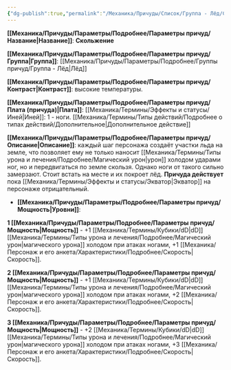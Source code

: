 ```yaml
---
{"dg-publish":true,"permalink":"/Механика/Причуды/Список/Группа - Лёд/Скольжение/","noteIcon":"","created":"2025-09-11T18:52:05.254+03:00","updated":"2025-09-11T14:07:31.693+03:00"}
---
```




**[[Механика/Причуды/Параметры/Подробнее/Параметры причуд/Название\|Название]]**: **Скольжение**

**[[Механика/Причуды/Параметры/Подробнее/Параметры причуд/Группа\|Группа]]**: [[Механика/Причуды/Параметры/Подробнее/Группы причуд/Группа - Лёд\|Лёд]] 

**[[Механика/Причуды/Параметры/Подробнее/Параметры причуд/Контраст\|Контраст]]**: высокие температуры.

**[[Механика/Причуды/Параметры/Подробнее/Параметры причуд/Плата (причуда)\|Плата]]**: [[Механика/Термины/Эффекты и статусы/Иней\|Иней]]: 1 - ноги.  [[Механика/Термины/Типы действий/Подробнее о типах действий/Дополнительное\|Дополнительное действие]]

**[[Механика/Причуды/Параметры/Подробнее/Параметры причуд/Описание\|Описание]]**: каждый шаг персонажа создаёт участки льда на земле, что позволяет ему не только наносит [[Механика/Термины/Типы урона и лечения/Подробнее/Магический урон\|урон]] холодом ударами ног, но и передвигаться по земле скользя. Однако ноги от такого сильно замерзают. Стоит встать на месте и их покроет лёд. **Причуда действует** пока [[Механика/Термины/Эффекты и статусы/Экватор\|Экватор]] на персонаже отрицательный.

- **[[Механика/Причуды/Параметры/Подробнее/Параметры причуд/Мощность\|Уровни]]**:

**1 [[Механика/Причуды/Параметры/Подробнее/Параметры причуд/Мощность\|Мощность]]** - +1 [[Механика/Термины/Кубики/dD\|dD]] [[Механика/Термины/Типы урона и лечения/Подробнее/Магический урон\|магического урона]] холодом при атаках ногами, +1 [[Механика/Персонаж и его анкета/Характеристики/Подробнее/Скорость\|Скорость]].

**2 [[Механика/Причуды/Параметры/Подробнее/Параметры причуд/Мощность\|Мощность]]** - +1 [[Механика/Термины/Кубики/dD\|dD]] [[Механика/Термины/Типы урона и лечения/Подробнее/Магический урон\|магического урона]] холодом при атаках ногами, +2 [[Механика/Персонаж и его анкета/Характеристики/Подробнее/Скорость\|Скорость]].

**3 [[Механика/Причуды/Параметры/Подробнее/Параметры причуд/Мощность\|Мощность]]** - +2 [[Механика/Термины/Кубики/dD\|dD]] [[Механика/Термины/Типы урона и лечения/Подробнее/Магический урон\|магического урона]] холодом при атаках ногами, +3 [[Механика/Персонаж и его анкета/Характеристики/Подробнее/Скорость\|Скорость]].